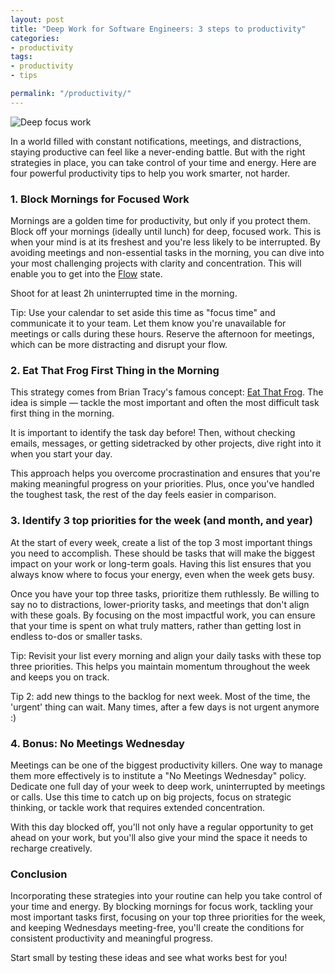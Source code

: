 ```yaml
---
layout: post
title: "Deep Work for Software Engineers: 3 steps to productivity"
categories:
- productivity
tags:
- productivity
- tips

permalink: "/productivity/"
---
```


<img src="{{ site.baseurl }}/assets/2024/focus-deep-work.webp" title="Deep focus work" title="Deep focus work" />

In a world filled with constant notifications, meetings, and distractions, staying productive can feel like a never-ending battle. But with the right strategies in place, you can take control of your time and energy. Here are four powerful productivity tips to help you work smarter, not harder.

<h3>1. Block Mornings for Focused Work</h3>

Mornings are a golden time for productivity, but only if you protect them. Block off your mornings (ideally until lunch) for deep, focused work. This is when your mind is at its freshest and you're less likely to be interrupted. By avoiding meetings and non-essential tasks in the morning, you can dive into your most challenging projects with clarity and concentration. This will enable you to get into the <a href="https://amzn.to/4eIy1Px">Flow</a> state.

Shoot for at least 2h uninterrupted time in the morning.

Tip: Use your calendar to set aside this time as "focus time" and communicate it to your team. Let them know you're unavailable for meetings or calls during these hours. Reserve the afternoon for meetings, which can be more distracting and disrupt your flow.

<h3>2. Eat That Frog First Thing in the Morning</h3>

This strategy comes from Brian Tracy's famous concept: <a href="https://amzn.to/4gX90lc">Eat That Frog</a>. The idea is simple — tackle the most important and often the most difficult task first thing in the morning. 

It is important to identify the task day before! Then, without checking emails, messages, or getting sidetracked by other projects, dive right into it when you start your day.

This approach helps you overcome procrastination and ensures that you're making meaningful progress on your priorities. Plus, once you've handled the toughest task, the rest of the day feels easier in comparison.

<h3>3. Identify 3 top priorities for the week (and month, and year)</h3>

At the start of every week, create a list of the top 3 most important things you need to accomplish. These should be tasks that will make the biggest impact on your work or long-term goals. Having this list ensures that you always know where to focus your energy, even when the week gets busy.

Once you have your top three tasks, prioritize them ruthlessly. Be willing to say no to distractions, lower-priority tasks, and meetings that don't align with these goals. By focusing on the most impactful work, you can ensure that your time is spent on what truly matters, rather than getting lost in endless to-dos or smaller tasks.

Tip: Revisit your list every morning and align your daily tasks with these top three priorities. This helps you maintain momentum throughout the week and keeps you on track.

Tip 2: add new things to the backlog for next week. Most of the time, the 'urgent' thing can wait. Many times, after a few days is not urgent anymore :)

<h3>4. Bonus: No Meetings Wednesday</h3>

Meetings can be one of the biggest productivity killers. One way to manage them more effectively is to institute a "No Meetings Wednesday" policy. Dedicate one full day of your week to deep work, uninterrupted by meetings or calls. Use this time to catch up on big projects, focus on strategic thinking, or tackle work that requires extended concentration.

With this day blocked off, you'll not only have a regular opportunity to get ahead on your work, but you'll also give your mind the space it needs to recharge creatively.

<h3>Conclusion</h3>

Incorporating these strategies into your routine can help you take control of your time and energy. By blocking mornings for focus work, tackling your most important tasks first, focusing on your top three priorities for the week, and keeping Wednesdays meeting-free, you'll create the conditions for consistent productivity and meaningful progress.

Start small by testing these ideas and see what works best for you!